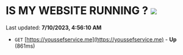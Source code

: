 # IS MY WEBSITE RUNNING ? [![](https://img.shields.io/static/v1?label=Sponsor&message=%E2%9D%A4&logo=GitHub&color=%23fe8e86)](https://github.com/sponsors/<username>)

Last updated: **7/10/2023, 4:56:10 AM**

- `GET` [https://youssefservice.me](https://youssefservice.me) - **Up** (861ms)
